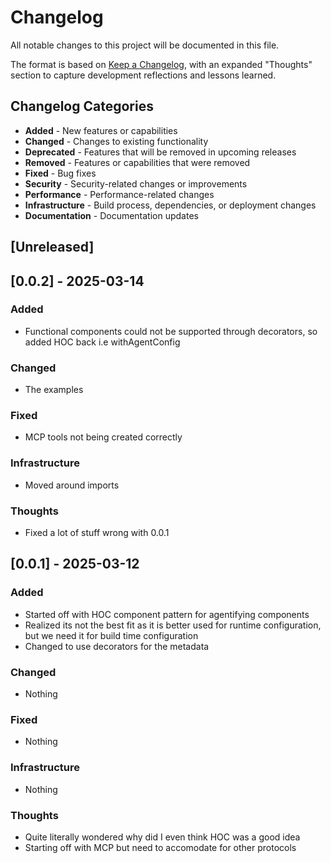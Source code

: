 # Changelog

All notable changes to this project will be documented in this file.

The format is based on [Keep a Changelog](https://keepachangelog.com/en/1.0.0/),
with an expanded "Thoughts" section to capture development reflections and lessons learned.

## Changelog Categories
- **Added** - New features or capabilities
- **Changed** - Changes to existing functionality
- **Deprecated** - Features that will be removed in upcoming releases
- **Removed** - Features or capabilities that were removed
- **Fixed** - Bug fixes
- **Security** - Security-related changes or improvements
- **Performance** - Performance-related changes
- **Infrastructure** - Build process, dependencies, or deployment changes
- **Documentation** - Documentation updates

## [Unreleased]

## [0.0.2] - 2025-03-14

### Added
- Functional components could not be supported through decorators, so added HOC back i.e withAgentConfig

### Changed
- The examples

### Fixed
- MCP tools not being created correctly

### Infrastructure
- Moved around imports

### Thoughts
- Fixed a lot of stuff wrong with 0.0.1

## [0.0.1] - 2025-03-12

### Added
- Started off with HOC component pattern for agentifying components
- Realized its not the best fit as it is better used for runtime configuration, but we need it for build time configuration
- Changed to use decorators for the metadata

### Changed
- Nothing

### Fixed
- Nothing

### Infrastructure
- Nothing

### Thoughts
- Quite literally wondered why did I even think HOC was a good idea
- Starting off with MCP but need to accomodate for other protocols